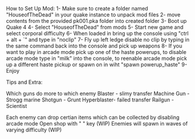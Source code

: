 How to Set Up Mod:
1- Make sure to create a folder named "HouseofTheDead" in your quake instance to unpack mod files
2- move contents from the provided pk001.pka folder into created folder
3- Boot up Quake 4
4- Select "HouseofTheDead" from mods
5- Start new game and select corporal difficulty
6- When loaded in bring up the console using "ctrl + alt + `" and type in "noclip" 
7- Fly up left ledge disable no clip by typing in the same command back into the console and pick up weapons
8- If you want to play in arcade mode pick up one of the haste powerups, to disable arcade mode type in "milk" into the console, to reenable arcade mode pick up a different haste pickup or spawn on in wiht "spawn powerup_haste"
9- Enjoy


Tips and Extra:

Which guns do more to which enemy
Blaster - slimy transfer
Machine Gun - Strogg marine
Shotgun -  Grunt
Hyperblaster- failed transfer
Railgun - Scientist

Each enemy can drop certian items which can be collected by disabling arcade mode
Open shop with " " key (WIP)
Enemies will spawn in waves of varying difficulty (WIP)
